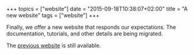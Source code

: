 +++
topics = ["website"]
date = "2015-09-18T10:38:07+02:00"
title = "A new website"
tags = ["website"]
+++

Finally, we offer a new website that responds our expectations. The
documentation, tutorials, and other details are being migrated.

The [previous website] is still available.


   [previous website]: http://www.vle-project.org/wiki

